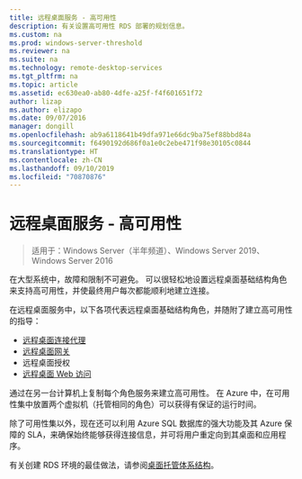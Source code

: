 ```yaml
---
title: 远程桌面服务 - 高可用性
description: 有关设置高可用性 RDS 部署的规划信息。
ms.custom: na
ms.prod: windows-server-threshold
ms.reviewer: na
ms.suite: na
ms.technology: remote-desktop-services
ms.tgt_pltfrm: na
ms.topic: article
ms.assetid: ec630ea0-ab80-4dfe-a25f-f4f601651f72
author: lizap
ms.author: elizapo
ms.date: 09/07/2016
manager: dongill
ms.openlocfilehash: ab9a6118641b49dfa971e66dc9ba75ef88bbd84a
ms.sourcegitcommit: f6490192d686f0a1e0c2ebe471f98e30105c0844
ms.translationtype: HT
ms.contentlocale: zh-CN
ms.lasthandoff: 09/10/2019
ms.locfileid: "70870876"
---
```

# <a name="remote-desktop-services---high-availability"></a>远程桌面服务 - 高可用性

>适用于：Windows Server（半年频道）、Windows Server 2019、Windows Server 2016

在大型系统中，故障和限制不可避免。 可以很轻松地设置远程桌面基础结构角色来支持高可用性，并使最终用户每次都能顺利地建立连接。

在远程桌面服务中，以下各项代表远程桌面基础结构角色，并随附了建立高可用性的指导：
- [远程桌面连接代理](Deploy-a-Remote-Desktop-Connection-Broker-cluster.md)
- [远程桌面网关](Deploy-a-RD-Web-Access-and-Gateway-farm.md)
- 远程桌面授权
- [远程桌面 Web 访问](Deploy-a-RD-Web-Access-and-Gateway-farm.md)

通过在另一台计算机上复制每个角色服务来建立高可用性。 在 Azure 中，在可用性集中放置两个虚拟机（托管相同的角色）可以获得有保证的运行时间。

除了可用性集以外，现在还可以利用 Azure SQL 数据库的强大功能及其 Azure 保障的 SLA，来确保始终能够获得连接信息，并可将用户重定向到其桌面和应用程序。

有关创建 RDS 环境的最佳做法，请参阅[桌面托管体系结构](desktop-hosting-reference-architecture.md)。
